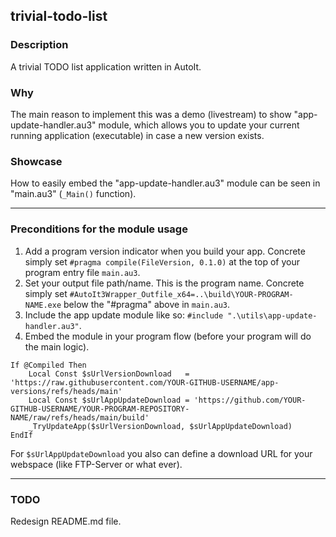 ## trivial-todo-list

### Description

A trivial TODO list application written in AutoIt.

### Why

The main reason to implement this was a demo (livestream) to show "app-update-handler.au3" module, which allows you to update your current running application (executable) in case a new version exists.

### Showcase

How to easily embed the "app-update-handler.au3" module can be seen in "main.au3" (`_Main()` function).

---

### Preconditions for the module usage

1. Add a program version indicator when you build your app.
   Concrete simply set `#pragma compile(FileVersion, 0.1.0)` at the top of your program entry file `main.au3`.
2. Set your output file path/name. This is the program name.
   Concrete simply set `#AutoIt3Wrapper_Outfile_x64=..\build\YOUR-PROGRAM-NAME.exe` below the "#pragma" above in `main.au3`.
3. Include the app update module like so: `#include ".\utils\app-update-handler.au3"`.
4. Embed the module in your program flow (before your program will do the main logic).
``` autoit
If @Compiled Then
    Local Const $sUrlVersionDownload   = 'https://raw.githubusercontent.com/YOUR-GITHUB-USERNAME/app-versions/refs/heads/main'
    Local Const $sUrlAppUpdateDownload = 'https://github.com/YOUR-GITHUB-USERNAME/YOUR-PROGRAM-REPOSITORY-NAME/raw/refs/heads/main/build'
    _TryUpdateApp($sUrlVersionDownload, $sUrlAppUpdateDownload)
EndIf
```
For `$sUrlAppUpdateDownload` you also can define a download URL for your webspace (like FTP-Server or what ever).

---

### TODO

Redesign README.md file.
